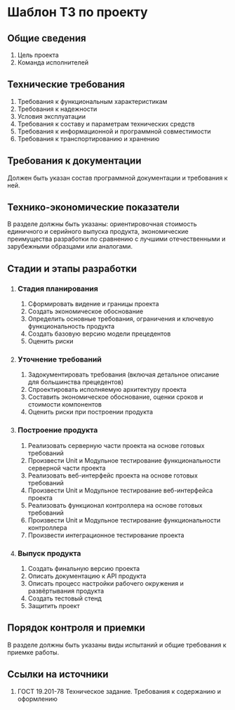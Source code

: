 # Шаблон ТЗ по проекту


## Общие сведения

1. Цель проекта
2. Команда исполнителей

## Технические требования

1. Требования к функциональным характеристикам
2. Требования к надежности
3. Условия эксплуатации
4. Требования к составу и параметрам технических средств
5. Требования к информационной и программной совместимости
6. Требования к транспортированию и хранению

## Требования к документации

Должен быть указан состав программной документации и требования к ней.

## Технико-экономические показатели

В разделе должны быть указаны: ориентировочная стоимость единичного и серийного выпуска продукта, экономические преимущества разработки по сравнению с лучшими отечественными и зарубежными образцами или аналогами.

## Cтадии и этапы разработки

1. ### Стадия планирования
    1. Сформировать видение и границы проекта
    2. Создать экономическое обоснование
    3. Определить основные требования, ограничения и ключевую функциональность продукта
    4. Создать базовую версию модели прецедентов
    5. Оценить риски
2. ### Уточнение требований
    1. Задокументировать требования (включая детальное описание для большинства прецедентов)
    2. Спроектировать исполняемую архитектуру проекта
    3. Составить экономическое обоснование, оценки сроков и стоимости компонентов
    4. Оценить риски при построении продукта
3. ### Построение продукта
    1. Реализовать серверную части проекта на основе готовых требований
    2. Произвести Unit и Модульное тестирование функциональности серверной части проекта
    3. Реализовать веб-интерфейс проекта на основе готовых требований
    4. Произвести Unit и Модульное тестирование веб-интерфейса проекта
    5. Реализовать функционал контроллера на основе готовых требований
    6. Произвести Unit и Модульное тестирование функциональности контроллера
    7. Произвести интеграционное тестирование проекта
4. ### Выпуск продукта
    1. Создать финальную версию проекта
    2. Описать документацию к API продукта
    3. Описать процесс настройки рабочего окружения и развёртывания продукта
    4. Создать тестовый стенд
    5. Защитить проект

## Порядок контроля и приемки

В разделе должны быть указаны виды испытаний и общие требования к приемке работы.

## Ссылки на источники

1. ГОСТ 19.201-78 Техническое задание. Требования к содержанию и оформлению